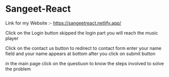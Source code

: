 # Sangeet-React


Link for my Website :- https://sangeetreact.netlify.app/

Click on the Login button skipped the login part you will reach the music player

Click on the contact us button to redirect to contact form enter your name field and your name appears at bottom after you click on submit button


in the main page click on the questiuon to know the steps involved to solve the problem
